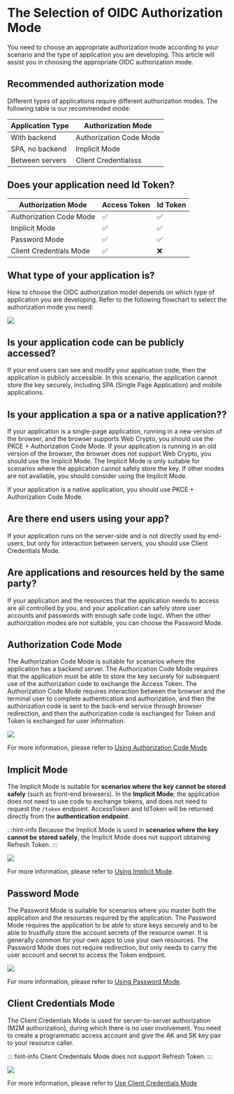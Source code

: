 # The Selection of OIDC Authorization Mode

You need to choose an appropriate authorization mode according to your scenario and the type of application you are developing. This article will assist you in choosing the appropriate OIDC authorization mode.

## Recommended authorization mode

Different types of applications require different authorization modes. The following table is our recommended mode:

| Application Type | Authorization Mode      |
| ---------------- | ----------------------- |
| With backend     | Authorization Code Mode |
| SPA, no backend  | Implicit Mode           |
| Between servers  | Client Credentialsss    |

## Does your application need Id Token?

| Authorization Mode      | Access Token | Id Token |
| ----------------------- | ------------ | -------- |
| Authorization Code Mode | ✅           | ✅       |
| Implicit Mode           | ✅           | ✅       |
| Password Mode           | ✅           | ✅       |
| Client Credentials Mode | ✅           | ❌       |

## What type of your application is?

How to choose the OIDC authorization model depends on which type of application you are developing. Refer to the following flowchart to select the authorization mode you need:

![](~@imagesZhCn/concepts/oidc/choose-flow.png)

## Is your application code can be publicly accessed?

If your end users can see and modify your application code, then the application is publicly accessible. In this scenario, the application cannot store the key securely, including SPA (Single Page Application) and mobile applications.

## Is your application a spa or a native application??

If your application is a single-page application, running in a new version of the browser, and the browser supports Web Crypto, you should use the PKCE + Authorization Code Mode. If your application is running in an old version of the browser, the browser does not support Web Crypto, you should use the Implicit Mode. The Implicit Mode is only suitable for scenarios where the application cannot safely store the key. If other modes are not available, you should consider using the Implicit Mode.

If your application is a native application, you should use PKCE + Authorization Code Mode.

## Are there end users using your app?

If your application runs on the server-side and is not directly used by end-users, but only for interaction between servers, you should use Client Credentials Mode.

## Are applications and resources held by the same party?

If your application and the resources that the application needs to access are all controlled by you, and your application can safely store user accounts and passwords with enough safe code logic. When the other authorization modes are not suitable, you can choose the Password Mode.

## Authorization Code Mode

The Authorization Code Mode is suitable for scenarios where the application has a backend server. The Authorization Code Mode requires that the application must be able to store the key securely for subsequent use of the authorization code to exchange the Access Token. The Authorization Code Mode requires interaction between the browser and the terminal user to complete authentication and authorization, and then the authorization code is sent to the back-end service through browser redirection, and then the authorization code is exchanged for Token and Token is exchanged for user information.

![](~@imagesZhCn/guides/federation/oidc/authorization-code-flow.png)

For more information, please refer to [Using Authorization Code Mode](/docs/en/federation/oidc/authorization-code/).

## Implicit Mode

The Implicit Mode is suitable for **scenarios where the key cannot be stored safely** (such as front-end browsers). In the **Implicit Mode**, the application does not need to use code to exchange tokens, and does not need to request the `/token` endpoint. AccessToken and IdToken will be returned directly from the **authentication endpoint**.

:::hint-info
Because the Implicit Mode is used in **scenarios where the key cannot be stored safely**, the Implicit Mode does not support obtaining Refresh Token.
:::

![](~@imagesZhCn/guides/federation/oidc/implicit-flow.png)

For more information, please refer to [Using Implicit Mode](/docs/en/federation/oidc/implicit).

## Password Mode

The Password Mode is suitable for scenarios where you master both the application and the resources required by the application. The Password Mode requires the application to be able to store keys securely and to be able to trustfully store the account secrets of the resource owner. It is generally common for your own apps to use your own resources. The Password Mode does not require redirection, but only needs to carry the user account and secret to access the Token endpoint.

![](~@imagesZhCn/guides/federation/oidc/password-flow.png)

For more information, please refer to [Using Password Mode](/docs/en/federation/oidc/password/).

## Client Credentials Mode

The Client Credentials Mode is used for server-to-server authorization (M2M authorization), during which there is no user involvement. You need to create a programmatic access account and give the AK and SK key pair to your resource caller.

::: hint-info
Client Credentials Mode does not support Refresh Token.
:::

![](~@imagesZhCn/guides/federation/oidc/client-credentials-flow.png)

For more information, please refer to [Use Client Credentials Mode](/docs/en/federation/oidc/client-credentials/)
